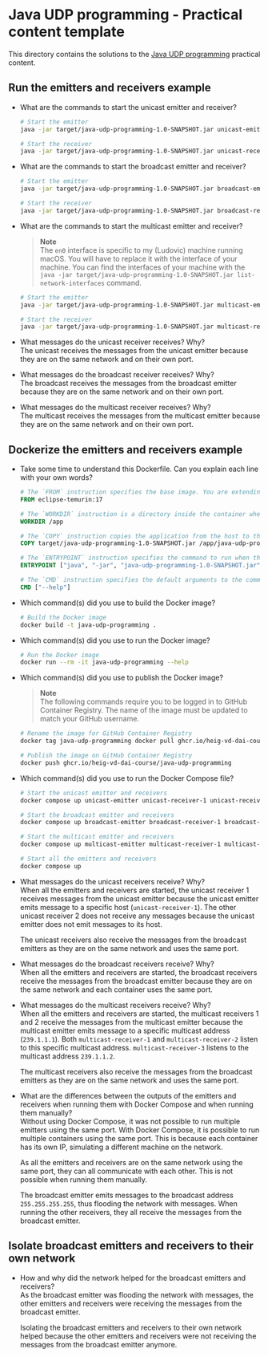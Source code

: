 # Java UDP programming - Practical content template

This directory contains the solutions to the
[Java UDP programming](https://github.com/heig-vd-dai-course/heig-vd-dai-course/tree/main/17-java-tcp-programming)
practical content.

## Run the emitters and receivers example

- What are the commands to start the unicast emitter and receiver?

  ```sh
  # Start the emitter
  java -jar target/java-udp-programming-1.0-SNAPSHOT.jar unicast-emitter -H 127.0.0.1 -p 9876

  # Start the receiver
  java -jar target/java-udp-programming-1.0-SNAPSHOT.jar unicast-receiver -p 9876
  ```

- What are the commands to start the broadcast emitter and receiver?

  ```sh
  # Start the emitter
  java -jar target/java-udp-programming-1.0-SNAPSHOT.jar broadcast-emitter -H 255.255.255.255 -p 9877

  # Start the receiver
  java -jar target/java-udp-programming-1.0-SNAPSHOT.jar broadcast-receiver -p 9877
  ```

- What are the commands to start the multicast emitter and receiver?

  > **Note**  
  > The `en0` interface is specific to my (Ludovic) machine running macOS. You
  > will have to replace it with the interface of your machine. You can find the
  > interfaces of your machine with the
  > `java -jar target/java-udp-programming-1.0-SNAPSHOT.jar list-network-interfaces`
  > command.

  ```sh
  # Start the emitter
  java -jar target/java-udp-programming-1.0-SNAPSHOT.jar multicast-emitter -H 239.1.1.1 -p 9878 -i en0

  # Start the receiver
  java -jar target/java-udp-programming-1.0-SNAPSHOT.jar multicast-receiver -i en0 -H 239.1.1.1 -p 9878
  ```

- What messages do the unicast receiver receives? Why?  
  The unicast receives the messages from the unicast emitter because they are on
  the same network and on their own port.
- What messages do the broadcast receiver receives? Why?  
  The broadcast receives the messages from the broadcast emitter because they
  are on the same network and on their own port.
- What messages do the multicast receiver receives? Why?  
  The multicast receives the messages from the multicast emitter because they
  are on the same network and on their own port.

## Dockerize the emitters and receivers example

- Take some time to understand this Dockerfile. Can you explain each line with
  your own words?

  ```dockerfile
  # The `FROM` instruction specifies the base image. You are extending the `eclipse-temurin:17` image.
  FROM eclipse-temurin:17

  # The `WORKDIR` instruction is a directory inside the container where the application will be copied.
  WORKDIR /app

  # The `COPY` instruction copies the application from the host to the container.
  COPY target/java-udp-programming-1.0-SNAPSHOT.jar /app/java-udp-programming-1.0-SNAPSHOT.jar

  # The `ENTRYPOINT` instruction specifies the command to run when the container starts.
  ENTRYPOINT ["java", "-jar", "java-udp-programming-1.0-SNAPSHOT.jar"]

  # The `CMD` instruction specifies the default arguments to the command.
  CMD ["--help"]
  ```

- Which command(s) did you use to build the Docker image?

  ```sh
  # Build the Docker image
  docker build -t java-udp-programming .
  ```

- Which command(s) did you use to run the Docker image?

  ```sh
  # Run the Docker image
  docker run --rm -it java-udp-programming --help
  ```

- Which command(s) did you use to publish the Docker image?

  > **Note**  
  > The following commands require you to be logged in to GitHub Container
  > Registry. The name of the image must be updated to match your GitHub
  > username.

  ```sh
  # Rename the image for GitHub Container Registry
  docker tag java-udp-programming docker pull ghcr.io/heig-vd-dai-course/java-udp-programming

  # Publish the image on GitHub Container Registry
  docker push ghcr.io/heig-vd-dai-course/java-udp-programming
  ```

- Which command(s) did you use to run the Docker Compose file?

  ```sh
  # Start the unicast emitter and receivers
  docker compose up unicast-emitter unicast-receiver-1 unicast-receiver-2

  # Start the broadcast emitter and receivers
  docker compose up broadcast-emitter broadcast-receiver-1 broadcast-receiver-2

  # Start the multicast emitter and receivers
  docker compose up multicast-emitter multicast-receiver-1 multicast-receiver-2 multicast-receiver-3

  # Start all the emitters and receivers
  docker compose up
  ```

- What messages do the unicast receivers receive? Why?  
  When all the emitters and receivers are started, the unicast receiver 1
  receives messages from the unicast emitter because the unicast emitter emits
  message to a specific host (`unicast-receiver-1`). The other unicast receiver
  2 does not receive any messages because the unicast emitter does not emit
  messages to its host.

  The unicast receivers also receive the messages from the broadcast emitters as
  they are on the same network and uses the same port.

- What messages do the broadcast receivers receive? Why?  
  When all the emitters and receivers are started, the broadcast receivers
  receive the messages from the broadcast emitter because they are on the same
  network and each container uses the same port.
- What messages do the multicast receivers receive? Why?  
  When all the emitters and receivers are started, the multicast receivers 1 and
  2 receive the messages from the multicast emitter because the multicast
  emitter emits message to a specific multicast address (`239.1.1.1`). Both
  `multicast-receiver-1` and `multicast-receiver-2` listen to this specific
  multicast address. `multicast-receiver-3` listens to the multicast address
  `239.1.1.2`.

  The multicast receivers also receive the messages from the broadcast emitters
  as they are on the same network and uses the same port.

- What are the differences between the outputs of the emitters and receivers
  when running them with Docker Compose and when running them manually?  
  Without using Docker Compose, it was not possible to run multiple emitters
  using the same port. With Docker Compose, it is possible to run multiple
  containers using the same port. This is because each container has its own IP,
  simulating a different machine on the network.

  As all the emitters and receivers are on the same network using the same port,
  they can all communicate with each other. This is not possible when running
  them manually.

  The broadcast emitter emits messages to the broadcast address
  `255.255.255.255`, thus flooding the network with messages. When running the
  other receivers, they all receive the messages from the broadcast emitter.

## Isolate broadcast emitters and receivers to their own network

- How and why did the network helped for the broadcast emitters and receivers?  
  As the broadcast emitter was flooding the network with messages, the other
  emitters and receivers were receiving the messages from the broadcast emitter.

  Isolating the broadcast emitters and receivers to their own network helped
  because the other emitters and receivers were not receiving the messages from
  the broadcast emitter anymore.
